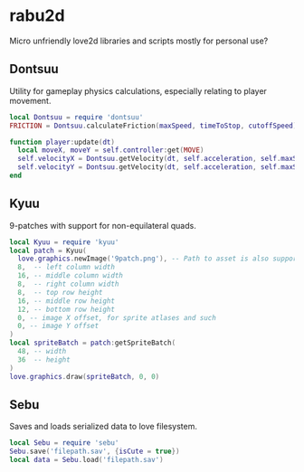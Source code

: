 rabu2d
======

Micro unfriendly love2d libraries and scripts mostly for personal use?

Dontsuu
-------

Utility for gameplay physics calculations, especially relating to player movement.


```lua
local Dontsuu = require 'dontsuu'
FRICTION = Dontsuu.calculateFriction(maxSpeed, timeToStop, cutoffSpeed)

function player:update(dt)
  local moveX, moveY = self.controller:get(MOVE)
  self.velocityX = Dontsuu.getVelocity(dt, self.acceleration, self.maxSpeed, self.velocityX, moveX)
  self.velocityY = Dontsuu.getVelocity(dt, self.acceleration, self.maxSpeed, self.velocityY, moveY)
end
```

Kyuu
----

9-patches with support for non-equilateral quads.

```lua
local Kyuu = require 'kyuu'
local patch = Kyuu(
  love.graphics.newImage('9patch.png'), -- Path to asset is also supported
  8,  -- left column width
  16, -- middle column width
  8,  -- right column width
  8,  -- top row height
  16, -- middle row height
  12, -- bottom row height
  0, -- image X offset, for sprite atlases and such
  0, -- image Y offset
)
local spriteBatch = patch:getSpriteBatch(
  48, -- width
  36  -- height
)
love.graphics.draw(spriteBatch, 0, 0)
```

Sebu
----

Saves and loads serialized data to love filesystem.

```lua
local Sebu = require 'sebu'
Sebu.save('filepath.sav', {isCute = true})
local data = Sebu.load('filepath.sav')
```

